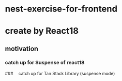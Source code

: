 # nest-exercise-for-frontend

# create by React18

## motivation

### catch up for Suspense of react18

###　 catch up for Tan Stack Library (suspense mode)
